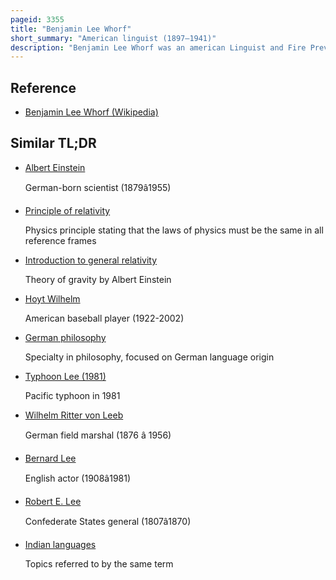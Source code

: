 ```yaml
---
pageid: 3355
title: "Benjamin Lee Whorf"
short_summary: "American linguist (1897–1941)"
description: "Benjamin Lee Whorf was an american Linguist and Fire Prevention Engineer known for proposing the Sapirwhorf Hypothesis. He believed that the Structures of different Languages shape how their Speakers perceive and conceptualize the World. Whorf saw this Idea named after him and his Mentor edward sapir as containing Implications similar to einstein's Principle of physical Relativity. However, the Concept originated from 19th-century Philosophy and Thinkers like Wilhelm Von Humboldt and Wilhelm Wundt."
---
```


## Reference

- [Benjamin Lee Whorf (Wikipedia)](https://en.wikipedia.org/?curid=3355)

## Similar TL;DR

- [Albert Einstein](/tldr/en/albert-einstein)

  German-born scientist (1879â1955)

- [Principle of relativity](/tldr/en/principle-of-relativity)

  Physics principle stating that the laws of physics must be the same in all reference frames

- [Introduction to general relativity](/tldr/en/introduction-to-general-relativity)

  Theory of gravity by Albert Einstein

- [Hoyt Wilhelm](/tldr/en/hoyt-wilhelm)

  American baseball player (1922-2002)

- [German philosophy](/tldr/en/german-philosophy)

  Specialty in philosophy, focused on German language origin

- [Typhoon Lee (1981)](/tldr/en/typhoon-lee-1981)

  Pacific typhoon in 1981

- [Wilhelm Ritter von Leeb](/tldr/en/wilhelm-ritter-von-leeb)

  German field marshal (1876 â 1956)

- [Bernard Lee](/tldr/en/bernard-lee)

  English actor (1908â1981)

- [Robert E. Lee](/tldr/en/robert-e-lee)

  Confederate States general (1807â1870)

- [Indian languages](/tldr/en/indian-languages)

  Topics referred to by the same term
